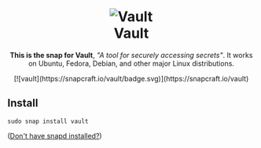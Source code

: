 <h1 align="center">
  <img src="https://cloud.githubusercontent.com/assets/416727/24112835/03b57de4-0d58-11e7-81f5-9056cac5b427.png" alt="Vault">
  <br />
  Vault
</h1>

<p align="center"><b>This is the snap for Vault</b>, <i>"A tool for securely accessing secrets"</i>. It works on Ubuntu, Fedora, Debian, and other major Linux
distributions.</p>

<p align="center">
[![vault](https://snapcraft.io/vault/badge.svg)](https://snapcraft.io/vault)
</p>

## Install

    sudo snap install vault

([Don't have snapd installed?](https://snapcraft.io/docs/core/install))

